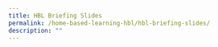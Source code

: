 ```yaml
---
title: HBL Briefing Slides
permalink: /home-based-learning-hbl/hbl-briefing-slides/
description: ""
---
```

